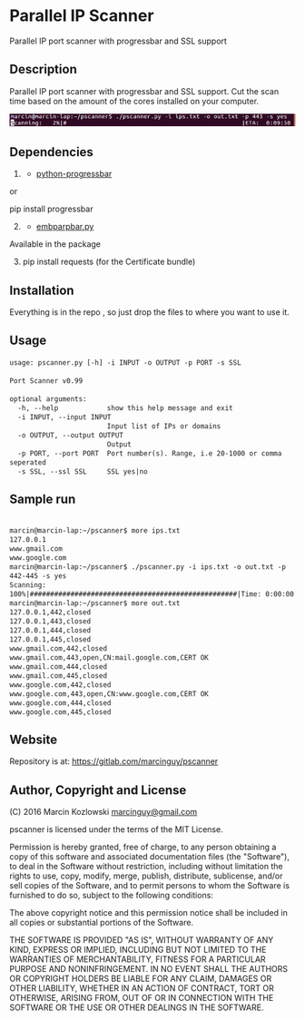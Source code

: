 # Parallel IP Scanner

Parallel IP port scanner with progressbar and SSL support

## Description

Parallel IP port scanner with progressbar and SSL support. Cut the scan time based on the amount of the cores installed on your computer.

![](images/pscanner.png)

## Dependencies


1) * [python-progressbar](http://code.google.com/p/python-progressbar/)

or

pip install progressbar

2) * [embparpbar.py](https://github.com/esc/embparpbar/)

Available in the package

3) pip install requests (for the Certificate bundle)



## Installation

Everything is in the repo , so just drop the files to where you want to use it.

## Usage

```
usage: pscanner.py [-h] -i INPUT -o OUTPUT -p PORT -s SSL

Port Scanner v0.99

optional arguments:
  -h, --help            show this help message and exit
  -i INPUT, --input INPUT
                        Input list of IPs or domains
  -o OUTPUT, --output OUTPUT
                        Output
  -p PORT, --port PORT  Port number(s). Range, i.e 20-1000 or comma seperated
  -s SSL, --ssl SSL     SSL yes|no

```

## Sample run

```

marcin@marcin-lap:~/pscanner$ more ips.txt 
127.0.0.1
www.gmail.com
www.google.com
marcin@marcin-lap:~/pscanner$ ./pscanner.py -i ips.txt -o out.txt -p 442-445 -s yes
Scanning: 100%|###################################################|Time: 0:00:00
marcin@marcin-lap:~/pscanner$ more out.txt 
127.0.0.1,442,closed
127.0.0.1,443,closed
127.0.0.1,444,closed
127.0.0.1,445,closed
www.gmail.com,442,closed
www.gmail.com,443,open,CN:mail.google.com,CERT OK
www.gmail.com,444,closed
www.gmail.com,445,closed
www.google.com,442,closed
www.google.com,443,open,CN:www.google.com,CERT OK
www.google.com,444,closed
www.google.com,445,closed

```


## Website

Repository is at: https://gitlab.com/marcinguy/pscanner

## Author, Copyright and License

(C) 2016 Marcin Kozlowski <marcinguy@gmail.com>

pscanner is licensed under the terms of the MIT License.

Permission is hereby granted, free of charge, to any person obtaining a copy of
this software and associated documentation files (the "Software"), to deal in
the Software without restriction, including without limitation the rights to
use, copy, modify, merge, publish, distribute, sublicense, and/or sell copies
of the Software, and to permit persons to whom the Software is furnished to do
so, subject to the following conditions:

The above copyright notice and this permission notice shall be included in all
copies or substantial portions of the Software.

THE SOFTWARE IS PROVIDED "AS IS", WITHOUT WARRANTY OF ANY KIND, EXPRESS OR
IMPLIED, INCLUDING BUT NOT LIMITED TO THE WARRANTIES OF MERCHANTABILITY,
FITNESS FOR A PARTICULAR PURPOSE AND NONINFRINGEMENT. IN NO EVENT SHALL THE
AUTHORS OR COPYRIGHT HOLDERS BE LIABLE FOR ANY CLAIM, DAMAGES OR OTHER
LIABILITY, WHETHER IN AN ACTION OF CONTRACT, TORT OR OTHERWISE, ARISING FROM,
OUT OF OR IN CONNECTION WITH THE SOFTWARE OR THE USE OR OTHER DEALINGS IN THE
SOFTWARE.

